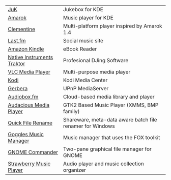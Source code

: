 |    |    |
|:---|:---|
|[JuK](http://developer.kde.org/~wheeler/juk.html)|Jukebox for KDE|
|[Amarok](http://amarok.kde.org/)|Music player for KDE|
|[Clementine](https://www.clementine-player.org/)|Multi-platform player inspired by Amarok 1.4|
|[Last.fm](http://last.fm/)|Social music site|
|[Amazon Kindle](http://www.amazon.com/kindle/)|eBook Reader|
|[Native Instruments Traktor](http://www.native-instruments.com/traktormicrosite/)|Profesional DJing Software|
|[VLC Media Player](http://www.videolan.org/vlc/)|Multi-purpose media player|
|[Kodi](http://www.kodi.tv/)|Kodi Media Center|
|[Gerbera](https://gerbera.io/)|UPnP MediaServer|
|[Audiobox.fm](http://audiobox.fm/)|Cloud-based media library and player|
|[Audacious Media Player](http://audacious-media-player.org/)|GTK2 Based Music Player (XMMS, BMP family)|
|[Quick File Rename](http://www.skyjuicesoftware.com/software/QuickFileRename/)|Shareware, meta-data aware batch file renamer for Windows|
|[Goggles Music Manager](https://gogglesmm.github.io/)|Music manager that uses the FOX toolkit|
|[GNOME Commander](http://gcmd.github.io/)|Two-pane graphical file manager for GNOME|
|[Strawberry Music Player](http://www.strawbs.org/)|Audio player and music collection organizer|
